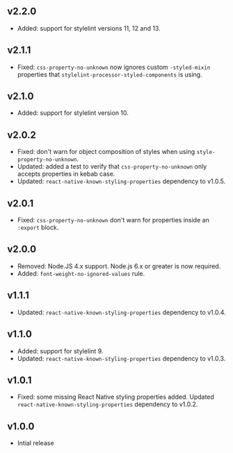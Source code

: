 ## v2.2.0

- Added: support for stylelint versions 11, 12 and 13.

## v2.1.1

- Fixed: `css-property-no-unknown` now ignores custom `-styled-mixin` properties that `stylelint-processor-styled-components` is using.

## v2.1.0

- Added: support for stylelint version 10.

## v2.0.2

- Fixed: don't warn for object composition of styles when using `style-property-no-unknown`.
- Updated: added a test to verify that `css-property-no-unknown` only accepts properties in kebab case.
- Updated: `react-native-known-styling-properties` dependency to v1.0.5.

## v2.0.1

- Fixed: `css-property-no-unknown` don't warn for properties inside an `:export` block.

## v2.0.0

- Removed: Node.JS 4.x support. Node.js 6.x or greater is now required.
- Added: `font-weight-no-ignored-values` rule.

## v1.1.1

- Updated: `react-native-known-styling-properties` dependency to v1.0.4.

## v1.1.0

- Added: support for stylelint 9.
- Updated: `react-native-known-styling-properties` dependency to v1.0.3.

## v1.0.1

- Fixed: some missing React Native styling properties added. Updated `react-native-known-styling-properties` dependency to v1.0.2.

## v1.0.0

- Intial release
